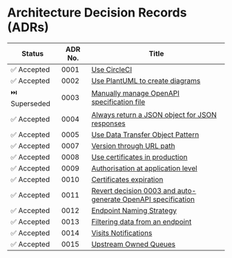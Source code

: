 # Architecture Decision Records (ADRs)

| Status        | ADR No. | Title                                                                                                      |
| ------------- |---------|------------------------------------------------------------------------------------------------------------|
| ✅ Accepted   | 0001    | [Use CircleCI](./0001-use-circleci.md)                                                                     |
| ✅ Accepted   | 0002    | [Use PlantUML to create diagrams](./0002-plantuml-diagrams-as-code.md)                                     |
| ⏭️ Superseded | 0003    | [Manually manage OpenAPI specification file](./0003-manually-manage-openapi-file.md)                       |
| ✅ Accepted   | 0004    | [Always return a JSON object for JSON responses](./0004-always-return-a-json-object-for-json-responses.md) |
| ✅ Accepted   | 0005    | [Use Data Transfer Object Pattern](./0005-use-dto-pattern.md)                                              |
| ✅ Accepted   | 0007    | [Version through URL path](./0007-version-through-url-path.md)                                             |
| ✅ Accepted   | 0008    | [Use certificates in production](./0008-certificates-in-production.md)                                     |
| ✅ Accepted   | 0009    | [Authorisation at application level](./0009-authorisation-at-application-level.md)                         |
| ✅ Accepted   | 0010    | [Certificates expiration](./0010-certificates-expiration.md)                                               |
| ✅ Accepted   | 0011    | [Revert decision 0003 and auto-generate OpenAPI specification](./0011-openapi-revision.md)                 |
| ✅ Accepted   | 0012    | [Endpoint Naming Strategy](./0012-endpoint-naming.md)                                                      |
| ✅ Accepted   | 0013    | [Filtering data from an endpoint](./0013-filters.md)                                                       |
| ✅ Accepted   | 0014    | [Visits Notifications](./0014-visits-notifications.md)                                                     |
| ✅ Accepted   | 0015    | [Upstream Owned Queues](./0015-upstream-owned-queues.md)                                                   |
